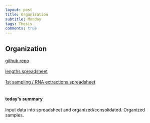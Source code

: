 ```yaml
---
layout: post
title: Organization
subtitle: Monday
tags: Thesis
comments: true
---
```

## Organization
[github repo](https://github.com/RobertsLab/project-gigas-carryover/tree/main/lifestage_carryover) <br><br>
[lengths spreadsheet](https://docs.google.com/spreadsheets/d/1FzmBKACmgf4Mt0i75l_yDv3RfTQeKKnRuQ78ClAINCE/edit?usp=sharing)<br><br>
[1st sampling / RNA extractions spreadsheet](https://docs.google.com/spreadsheets/d/1lsWsYwgtUs4AimD27TMMAhoxYRcAO3J942y43QE_JWs/edit?usp=sharing)<br><br>

#### today's summary
Input data into spreadsheet and organized/consolidated. Organized samples. 
